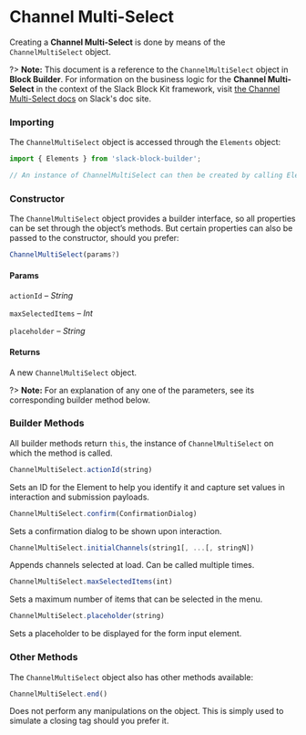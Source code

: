 # Channel Multi-Select

Creating a **Channel Multi-Select** is done by means of the `ChannelMultiSelect` object.

?> **Note:** This document is a reference to the `ChannelMultiSelect` object in **Block Builder**. For information on the business logic for the **Channel Multi-Select** in the context of the Slack Block Kit framework, visit [the Channel Multi-Select docs](https:&#x2F;&#x2F;api.slack.com&#x2F;reference&#x2F;block-kit&#x2F;block-elements#channel_multi_select) on Slack's doc site.

### Importing

The `ChannelMultiSelect` object is accessed through the `Elements` object:

```javascript
import { Elements } from 'slack-block-builder';

// An instance of ChannelMultiSelect can then be created by calling Elements.ChannelMultiSelect();
```


### Constructor

The `ChannelMultiSelect` object provides a builder interface, so all properties can be set through the object’s methods. But certain properties can also be passed to the constructor, should you prefer:

```javascript
ChannelMultiSelect(params?)
```

#### Params

`actionId` – *String*

`maxSelectedItems` – *Int*

`placeholder` – *String*

#### Returns

A new `ChannelMultiSelect` object.

?> **Note:** For an explanation of any one of the parameters, see its corresponding builder method below.

### Builder Methods

All builder methods return `this`, the instance of `ChannelMultiSelect` on which the method is called.

```javascript
ChannelMultiSelect.actionId(string)
```

Sets an ID for the Element to help you identify it and capture set values in interaction and submission payloads.
```javascript
ChannelMultiSelect.confirm(ConfirmationDialog)
```

Sets a confirmation dialog to be shown upon interaction.
```javascript
ChannelMultiSelect.initialChannels(string1[, ...[, stringN])
```

Appends channels selected at load. Can be called multiple times.
```javascript
ChannelMultiSelect.maxSelectedItems(int)
```

Sets a maximum number of items that can be selected in the menu.
```javascript
ChannelMultiSelect.placeholder(string)
```

Sets a placeholder to be displayed for the form input element.


### Other Methods

The `ChannelMultiSelect` object also has other methods available:

```javascript
ChannelMultiSelect.end()
```

Does not perform any manipulations on the object. This is simply used to simulate a closing tag should you prefer it.

